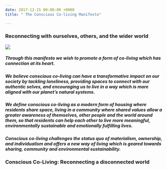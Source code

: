 ```yaml
---
date: 2017-12-15 00:00:00 +0000
title: " The Conscious Co-living Manifesto"

---
```

### Reconnecting with ourselves, others, and the wider world

<img src="/uploads/2018/07/13/Coliving Manifesto Diagram 8.jpg">

##### Through this manifesto we wish to promote a form of co-living which has connection at its heart.

##### We believe conscious co-living can have a transformative impact on our society by tackling loneliness, providing spaces to connect with our authentic selves, and encouraging us to live in a way which is more aligned with our planet’s natural systems.

##### We define conscious co-living as a modern form of housing where residents share space, living in a community where shared values allow a greater awareness of themselves, other people and the world around them, so that residents can help each other to live more meaningful, environmentally sustainable and emotionally fulfilling lives.

##### Conscious co-living challenges the status quo of materialism, ownership, and individualism and offers a new way of living which is geared towards sharing, community and environmental sustainability.

### Conscious Co-Living: Reconnecting a disconnected world